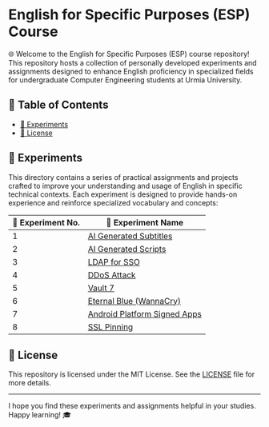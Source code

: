 # English for Specific Purposes (ESP) Course

🌐 Welcome to the English for Specific Purposes (ESP) course repository! This repository hosts a collection of personally developed experiments and assignments designed to enhance English proficiency in specialized fields for undergraduate Computer Engineering students at Urmia University.

## 📑 Table of Contents

- [🔬 Experiments](#experiments)
- [📝 License](#license)

## 🔬 Experiments

This directory contains a series of practical assignments and projects crafted to improve your understanding and usage of English in specific technical contexts. Each experiment is designed to provide hands-on experience and reinforce specialized vocabulary and concepts:

| 🧪 Experiment No. | 📂 Experiment Name                                        |
|-------------------|-----------------------------------------------------------|
| 1                 | [AI Generated Subtitles](Experiments/1.%20AI%20Generated%20Subtitles)            |
| 2                 | [AI Generated Scripts](Experiments/2.%20AI%20Generated%20Scripts)                |
| 3                 | [LDAP for SSO](Experiments/3.%20LDAP%20for%20SSO)                              |
| 4                 | [DDoS Attack](Experiments/4.%20DDoS%20Attack)                                  |
| 5                 | [Vault 7](Experiments/5.%20Vault%207)                                          |
| 6                 | [Eternal Blue (WannaCry)](Experiments/6.%20Eternal%20Blue%20(WannaCry))        |
| 7                 | [Android Platform Signed Apps](Experiments/7.%20Android%20Platform%20Signed%20Apps) |
| 8                 | [SSL Pinning](Experiments/8.%20SSL%20Pinning)                                  |

## 📝 License

This repository is licensed under the MIT License. See the [LICENSE](LICENSE) file for more details.

---

I hope you find these experiments and assignments helpful in your studies. Happy learning! 🎓